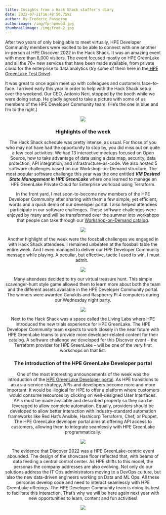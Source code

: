 ```yaml
---
title: Insights from a Hack Shack staffer's diary
date: 2022-07-21T16:48:50.759Z
author: By Frederic Passeron
authorimage: /img/fp-hpewod.jpg
thumbnailimage: /img/fred-2.jpg
---
```

After two years of only being able to meet virtually, HPE Developer Community members were excited to be able to connect with one another in-person at HPE Discover 2022 in the Hack Shack. It was an amazing event with more than 8,000 visitors. The event focused mostly on HPE GreenLake and all the 70+ new services that have been made available, from private cloud for the enterprise to data analytics (try some of them here in the[ HPE GreenLake Test Drive](https://testdrive.greenlake.hpe.com/)).

It was great to once again meet up with colleagues and customers face-to-face. I arrived early this year in order to help with the Hack Shack setup over the weekend. Our CEO, Antonio Neri, stopped by the booth while we were doing setup. He gladly agreed to take a picture with some of us members of the HPE Developer Community team. (He’s the one in blue and I’m to the right.)

<center><img src=![Antonio Neri hangs out at the HPE Developer Community Hack Shack](/img/fred-1b-3-501-pix-.jpg "HPE Developer Community staff with HPE CEO, Antonio Neri")><center>

### Highlights of the week

The Hack Shack schedule was pretty intense, as usual. For those of you who may not have had the opportunity to stop by, you did miss out on quite a few cool activities. We had 13 interactive meetups focused on Open Source, how to take advantage of data using a data map, security, data protection, API integration, and infrastructure-as-code. We also hosted 5 software challenges based on our Workshop-on-Demand structure. The most popular software challenge this year was the one entitled ***VM Desired State Management in HPE GreenLake*** where one learned to manage an HPE GreenLake Private Cloud for Enterprise workload using Terraform.

In the front yard, I met soon-to-become new members of the HPE Developer Community after sharing with them a few simple, yet efficient, words and a quick demo of our developer portal. I also helped attendees participate in our software challenges. These software challenges were enjoyed by many and will be transformed over the summer into workshops that people can take through our [Workshop-on-Demand catalog](https://developer.hpe.com/hackshack/workshops).

<center><img src=![HPE Developer Community portal](/img/fred-2-b-3-475-pix.jpg "HPE Developer Community portal prominently displayed")><center>

Another highlight of the week were the foosball challenges we engaged in with Hack Shack attendees. I remained unbeaten at the foosball table the entire week. And I even managed to deliver our HPE Developer Community message while playing. A peculiar, but effective, tactic I used to win, I must admit.  

<center><img src=![Hack Shack activities at HPE Discover 2022](/img/fred-3-b-3-405-pix-.jpg "Frederic remains undefeated in foosball")><center>

Many attendees decided to try our virtual treasure hunt. This simple scavenger-hunt style game allowed them to learn more about both the team and the different assets available in the HPE Developer Community portal. The winners were awarded Canakits and Raspberry Pi 4 computers during our Wednesday night party.

<center><img src=![Eng Lim Goh presents at the Hack Shack](/img/fred-4-b-3-450-pix-.jpg "Listening to Dr. Goh at the Hack Shack Celebration party")><center>

Next to the Hack Shack was a space called the Living Labs where HPE introduced the new trials experience for HPE GreenLake. The HPE Developer Community team expects to work closely in the near future with HPE GreenLake teams to provide more developer-related content for their catalog. A software challenge we developed for this Discover event – the Terraform provider for HPE GreenLake – will be one of the very first workshops on that list.

### The introduction of the HPE GreenLake Developer portal

One of the most interesting announcements of the week was the introduction of the [HPE GreenLake Developer portal](https://developer.greenlake.hpe.com/). As HPE transitions to an as-a-service strategy, APIs and developers become more and more important. It would be illogical for HPE to offer a platform where customers would consume resources by clicking on well-designed User Interfaces. APIs must be made available and described properly so they can be leveraged to allow complete automation. Equally, providers should be developed to allow better interaction with industry-standard automation frameworks like Red Hat’s Ansible, Hashicorp Terraform, Chef, or Puppet. The HPE GreenLake developer portal aims at offering API access to customers, allowing them to integrate seamlessly with HPE GreenLake programmatically.

<center><img src=![open source and technology meetups](/img/fred-5-b-3-512-pix-.jpg "One of the technical meetup sessions")><center>

The evidence that Discover 2022 was a HPE GreenLake-centric event abounded. The design of the showcase floor reflected that, with beams of data feeding a central control center. As HPE shifts to this model, the personas the company addresses are also evolving. Not only do our solutions address the IT Ops administrators moving to a DevOps culture, but also the new data-driven engineers working on Data and ML Ops. All these personas develop code and need to interact seamlessly with HPE GreenLake offerings. The HPE Developer Community team is doing its best to facilitate this interaction. That’s why we will be here again next year with new opportunities to learn, content and fun activities!

<center><img src=![HPE Developer Community Hack Shack](/img/fred-6-b-3-512-.jpg "The onsite HPE Developer Community team")><center>